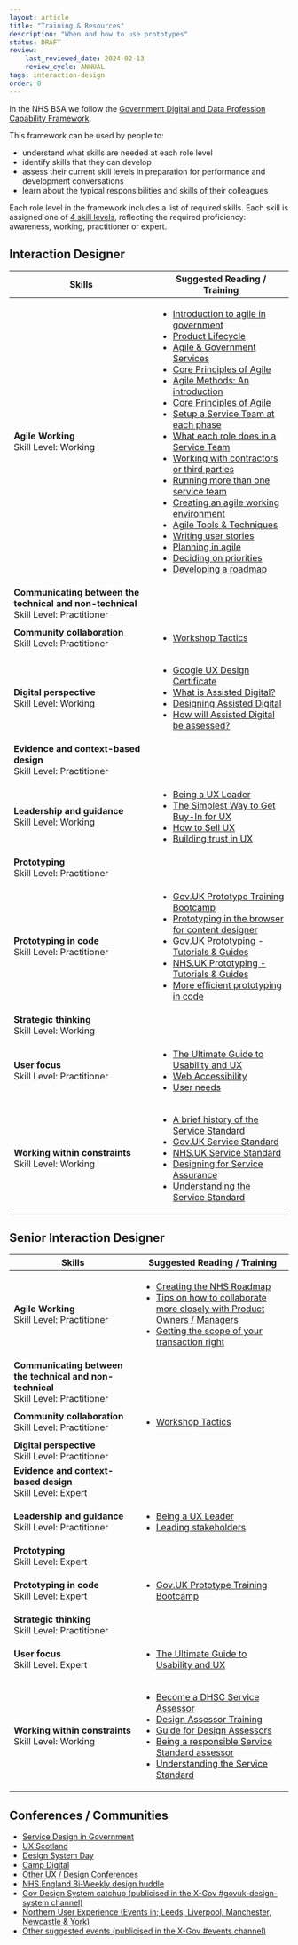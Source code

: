 ```yaml
---
layout: article
title: "Training & Resources"
description: "When and how to use prototypes"
status: DRAFT
review:
    last_reviewed_date: 2024-02-13
    review_cycle: ANNUAL
tags: interaction-design
order: 8
---
```


In the NHS BSA we follow the [Government Digital and Data Profession Capability Framework](https://ddat-capability-framework.service.gov.uk/).

This framework can be used by people to:

- understand what skills are needed at each role level
- identify skills that they can develop
- assess their current skill levels in preparation for performance and development conversations
- learn about the typical responsibilities and skills of their colleagues

Each role level in the framework includes a list of required skills. Each skill is assigned one of [4 skill levels](https://ddat-capability-framework.service.gov.uk/#skills-in-this-framework), reflecting the required proficiency: awareness, working, practitioner or expert.

## Interaction Designer

| Skills                              | Suggested Reading / Training |
|-------------------------------------|------------------------------|
| <strong>Agile Working</strong><br>Skill Level: Working | <ul><li>[Introduction to agile in government](https://app.mural.co/t/ctoinnovation9498/m/ctoinnovation9498/1684843897358/340e5c46ea1d9c60172841b050f50186d0a554c0?sender=uad44f8ed82bdbe51b8070902)</li><li>[Product Lifecycle](https://app.mural.co/t/ctoinnovation9498/m/ctoinnovation9498/1684843897358/340e5c46ea1d9c60172841b050f50186d0a554c0?sender=uad44f8ed82bdbe51b8070902)</li><li>[Agile & Government Services](https://www.gov.uk/service-manual/agile-delivery/agile-government-services-introduction)</li><li>[Core Principles of Agile](https://www.gov.uk/service-manual/agile-delivery/core-principles-agile)</li><li>[Agile Methods: An introduction](https://www.gov.uk/service-manual/agile-delivery/agile-methodologies)</li><li>[Core Principles of Agile](https://www.gov.uk/service-manual/agile-delivery/core-principles-agile)</li><li>[Setup a Service Team at each phase](https://www.gov.uk/service-manual/the-team/set-up-a-service-team)</li><li>[What each role does in a Service Team](https://www.gov.uk/service-manual/the-team/what-each-role-does-in-service-team)</li><li>[Working with contractors or third parties](https://www.gov.uk/service-manual/the-team/working-contractors-third-parties)</li><li>[Running more than one service team](https://www.gov.uk/service-manual/the-team/running-more-than-one-team)</li><li>[Creating an agile working environment](https://www.gov.uk/service-manual/agile-delivery/create-agile-working-environment)</li><li>[Agile Tools & Techniques](https://www.gov.uk/service-manual/agile-delivery/agile-tools-techniques)</li><li>[Writing user stories](https://www.gov.uk/service-manual/agile-delivery/writing-user-stories)</li><li>[Planning in agile](https://www.gov.uk/service-manual/agile-delivery/planning-agile)</li><li>[Deciding on priorities](https://www.gov.uk/service-manual/agile-delivery/deciding-on-priorities)</li><li>[Developing a roadmap](https://www.gov.uk/service-manual/agile-delivery/developing-a-roadmap)</li></ul> |
| <strong>Communicating between the technical and non-technical</strong><br>Skill Level: Practitioner | |
| <strong>Community collaboration</strong><br>Skill Level: Practitioner | <ul><li>[Workshop Tactics](https://pipdecks.com/pages/workshop-tactics)</li></ul> |
| <strong>Digital perspective</strong><br>Skill Level: Working | <ul><li>[Google UX Design Certificate](https://www.coursera.org/google-certificates/ux-design-certificate)</li><li>[What is Assisted Digital?](https://www.gov.uk/service-manual/helping-people-to-use-your-service/assisted-digital-support-introduction)</li><li>[Designing Assisted Digital](https://www.gov.uk/service-manual/helping-people-to-use-your-service/designing-assisted-digital)</li><li>[How will Assisted Digital be assessed?](https://www.gov.uk/service-manual/helping-people-to-use-your-service/how-your-assisted-digital-support-will-be-assessed)</li></ul> |
| <strong>Evidence and context-based design</strong><br>Skill Level: Practitioner | |
| <strong>Leadership and guidance</strong><br>Skill Level: Working | <ul><li>[Being a UX Leader](https://www.nngroup.com/courses/ux-leadership-skills-for-all/)</li><li>[The Simplest Way to Get Buy-In for UX](https://www.youtube.com/watch?v=dWUdrShjwlg)</li><li>[How to Sell UX](https://www.youtube.com/watch/2pou-FnTaFM)</li><li>[Building trust in UX](https://www.youtube.com/watch/UW8SQr6cA7o)</li></ul> |
| <strong>Prototyping</strong><br>Skill Level: Practitioner | |
| <strong>Prototyping in code</strong><br>Skill Level: Practitioner | <ul><li>[Gov.UK Prototype Training Bootcamp](https://prototypekitcourse.com/)</li><li>[Prototyping in the browser for content designer](https://crocstar.com/prototyping-in-the-browser-for-content-designers-training)</li><li>[Gov.UK Prototyping - Tutorials & Guides](https://prototype-kit.service.gov.uk/docs/tutorials-and-guides)</li><li>[NHS.UK Prototyping - Tutorials & Guides](https://nhsuk-prototype-kit.azurewebsites.net/docs/how-tos)</li><li>[More efficient prototyping in code](https://medium.com/gov-design/more-efficient-prototyping-with-the-gov-uk-prototype-kit-step-by-step-84ea2832549a)</li></ul> |
| <strong>Strategic thinking</strong><br>Skill Level: Working | |
| <strong>User focus</strong><br>Skill Level: Practitioner | <ul><li>[The Ultimate Guide to Usability and UX](https://www.udemy.com/course/ultimate-guide-to-ux/)</li><li>[Web Accessibility](https://www.udacity.com/course/web-accessibility--ud891)</li><li>[User needs](https://www.youtube.com/watch?v=1y5QMdjiEU4&list=PLoe8p5EhqZ2LRjMft19hraKzm5c8ldOiM&index=3)</li></ul> |
| <strong>Working within constraints</strong><br>Skill Level: Working | <ul><li>[A brief history of the Service Standard](https://medium.com/@vickytnz/a-brief-history-of-the-service-standard-5047c6c41054)</li><li>[Gov.UK Service Standard](https://www.gov.uk/service-manual/service-standard)</li><li>[NHS.UK Service Standard](https://service-manual.nhs.uk/standards-and-technology/service-standard)</li><li>[Designing for Service Assurance](https://www.youtube.com/watch?v=uq5QP_yxb4E&list=PLoe8p5EhqZ2LRjMft19hraKzm5c8ldOiM&index=15)</li><li>[Understanding the Service Standard](https://apply-the-service-standard.education.gov.uk/service-standard)</li></ul> |

## Senior Interaction Designer

| Skills                              | Suggested Reading / Training |
|-------------------------------------|------------------------------|
| <strong>Agile Working</strong><br>Skill Level: Practitioner | <ul><li>[Creating the NHS Roadmap](https://jiggott.medium.com/creating-the-nhs-website-roadmap-a-case-study-2ad98d6087d2)</li><li>[Tips on how to collaborate more closely with Product Owners / Managers](https://www.tomhubbardgreen.co.uk/public-sector-product-managers-cookbook/)</li><li>[Getting the scope of your transaction right](https://www.gov.uk/service-manual/design/scoping-your-service)</li></ul> |
| <strong>Communicating between the technical and non-technical</strong><br>Skill Level: Practitioner | |
| <strong>Community collaboration</strong><br>Skill Level: Practitioner | <ul><li>[Workshop Tactics](https://pipdecks.com/pages/workshop-tactics)</li></ul> |
| <strong>Digital perspective</strong><br>Skill Level: Practitioner | |
| <strong>Evidence and context-based design</strong><br>Skill Level: Expert | |
| <strong>Leadership and guidance</strong><br>Skill Level: Practitioner | <ul><li>[Being a UX Leader](https://www.nngroup.com/courses/ux-leadership-skills-for-all/)</li><li>[Leading stakeholders](https://good.services/stakeholder-leadership)</li></ul> |
| <strong>Prototyping</strong><br>Skill Level: Expert | |
| <strong>Prototyping in code</strong><br>Skill Level: Expert | <ul><li>[Gov.UK Prototype Training Bootcamp](https://prototypekitcourse.com/)</li></ul> |
| <strong>Strategic thinking</strong><br>Skill Level: Practitioner | |
| <strong>User focus</strong><br>Skill Level: Expert | <ul><li>[The Ultimate Guide to Usability and UX](https://www.udemy.com/course/ultimate-guide-to-ux/)</li></ul> |
| <strong>Working within constraints</strong><br>Skill Level: Working | <ul><li>[Become a DHSC Service Assessor](https://digitalhealth.blog.gov.uk/become-a-dhsc-service-assessor/)</li><li>[Design Assessor Training](https://nhsbsauk.sharepoint.com/:v:/t/CommunitiesofPractice75/EYYlMCtBo-hJthjK2CPJOBUB1d_-awaeQji9YA69sd3XMw?e=XIAbIQ)</li><li>[Guide for Design Assessors](https://nhsbsauk.sharepoint.com/:w:/t/CommunitiesofPractice75/EXorkIr2m6BPr-Z2A4pgupgBavuzstJi-fzDtuRF-8J3ow?e=sduDx3)</li><li>[Being a responsible Service Standard assessor](https://medium.com/@vickytnz/being-a-responsible-service-standard-assessor-dd2a6b9b0963)</li><li>[Understanding the Service Standard](https://apply-the-service-standard.education.gov.uk/service-standard)</li></ul> |

## Conferences / Communities

- [Service Design in Government](https://govservicedesign.net/)
- [UX Scotland](https://uxscotland.net/)
- [Design System Day](https://design-system.service.gov.uk/community/design-system-day/)
- [Camp Digital](https://www.nexerdigital.com/campdigital/2024/)
- [Other UX / Design Conferences](https://docs.google.com/spreadsheets/d/1EmInflZQ7FTjsUoJi3tQm0AH1d70cGSxsBjNCEs2z2s/edit?usp=sharing)
- [NHS England Bi-Weekly design huddle](https://app.mural.co/t/nhsdigital8118/m/nhsdigital8118/1704977856217/fbb56163e3235effa07acbae72671a6760e51942?sender=uc57e8beacae1be0dda5b2638)
- [Gov Design System catchup (publicised in the X-Gov #govuk-design-system channel)](https://ukgovernmentdigital.slack.com/archives/C6DMEH5R6)
- [Northern User Experience (Events in; Leeds, Liverpool, Manchester, Newcastle & York)](https://nuxuk.org/)
- [Other suggested events (publicised in the X-Gov #events channel)](https://ukgovernmentdigital.slack.com/archives/C0C7VCMFU)